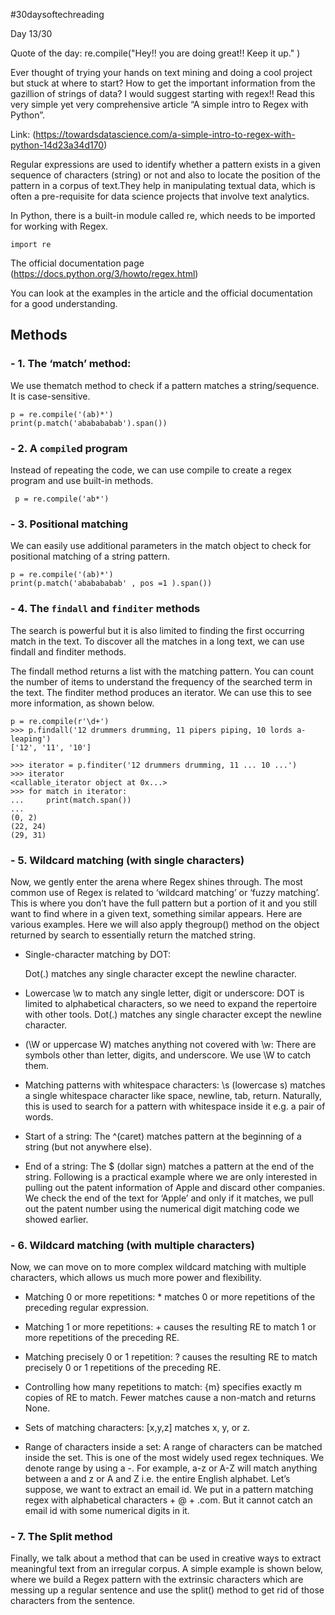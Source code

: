 #30daysoftechreading

Day 13/30

Quote of the day: re.compile("Hey!! you are doing great!! Keep it up." )

Ever thought of trying your hands on text mining and doing a cool project but stuck at where to start? How to get the important information from the gazillion of strings of data? I would suggest starting with regex!! Read this very simple yet very comprehensive article “A simple intro to Regex with Python”. 

Link: (https://towardsdatascience.com/a-simple-intro-to-regex-with-python-14d23a34d170) 

Regular expressions are used to identify whether a pattern exists in a given sequence of characters (string) or not and also to locate the position of the pattern in a corpus of text.They help in manipulating textual data, which is often a pre-requisite for data science projects that involve text analytics.

In Python, there is a built-in module called re, which needs to be imported for working with Regex.

```
import re
```

The official documentation page (https://docs.python.org/3/howto/regex.html)

You can look at the examples in the article and the official documentation for a good understanding.

## Methods

### - 1. The ‘match’ method:

We use thematch method to check if a pattern matches a string/sequence. It is case-sensitive.

```
p = re.compile('(ab)*')
print(p.match('ababababab').span())
```

### - 2. A `compile`d program

Instead of repeating the code, we can use compile to create a regex program and use built-in methods.

```
 p = re.compile('ab*')
```
### - 3. Positional matching

We can easily use additional parameters in the match object to check for positional matching of a string pattern.

```
p = re.compile('(ab)*')
print(p.match('ababababab' , pos =1 ).span())
```

### - 4. The `findall` and `finditer` methods

The search is powerful but it is also limited to finding the first occurring match in the text. To discover all the matches in a long text, we can use findall and finditer methods.

The findall method returns a list with the matching pattern. You can count the number of items to understand the frequency of the searched term in the text.
The finditer method produces an iterator. We can use this to see more information, as shown below.

```
p = re.compile(r'\d+')
>>> p.findall('12 drummers drumming, 11 pipers piping, 10 lords a-leaping')
['12', '11', '10']
```

```
>>> iterator = p.finditer('12 drummers drumming, 11 ... 10 ...')
>>> iterator  
<callable_iterator object at 0x...>
>>> for match in iterator:
...     print(match.span())
...
(0, 2)
(22, 24)
(29, 31)
```

### - 5. Wildcard matching (with single characters)

Now, we gently enter the arena where Regex shines through. The most common use of Regex is related to ‘wildcard matching’ or ‘fuzzy matching’. This is where you don’t have the full pattern but a portion of it and you still want to find where in a given text, something similar appears.
Here are various examples. Here we will also apply thegroup() method on the object returned by search to essentially return the matched string.

  - Single-character matching by DOT: 

    Dot(.) matches any single character except the newline character.

  - Lowercase \w to match any single letter, digit or underscore: 
    DOT is limited to alphabetical characters, so we need to expand the repertoire with other tools. Dot(.) matches any single character except the newline character.

  - (\W or uppercase W) matches anything not covered with \w:
    There are symbols other than letter, digits, and underscore. We use \W to catch them.

  - Matching patterns with whitespace characters:
    \s (lowercase s) matches a single whitespace character like space, newline, tab, return. Naturally, this is used to search for a pattern with whitespace inside it e.g. a pair of words.


  - Start of a string:
    The ^(caret) matches pattern at the beginning of a string (but not anywhere else).


  - End of a string:
    The $ (dollar sign) matches a pattern at the end of the string. Following is a practical example where we are only interested in pulling out the patent information of Apple and discard other companies. We check the end of the text for ‘Apple’ and only if it matches, we pull out the patent number using the numerical digit matching code we showed earlier.


### - 6. Wildcard matching (with multiple characters)
Now, we can move on to more complex wildcard matching with multiple characters, which allows us much more power and flexibility.

  - Matching 0 or more repetitions: * matches 0 or more repetitions of the preceding regular expression.

  - Matching 1 or more repetitions: + causes the resulting RE to match 1 or more repetitions of the preceding RE.


  - Matching precisely 0 or 1 repetition: ? causes the resulting RE to match precisely 0 or 1 repetitions of the preceding RE.

  - Controlling how many repetitions to match: {m} specifies exactly m copies of RE to match. Fewer matches cause a non-match and returns None.

  - Sets of matching characters: [x,y,z] matches x, y, or z.

  - Range of characters inside a set: A range of characters can be matched inside the set. This is one of the most widely used regex techniques. We denote range by using a -. For example, a-z or A-Z will match anything between a and z or A and Z i.e. the entire English alphabet.
Let’s suppose, we want to extract an email id. We put in a pattern matching regex with alphabetical characters + @ + .com. But it cannot catch an email id with some numerical digits in it.

### - 7. The Split method
Finally, we talk about a method that can be used in creative ways to extract meaningful text from an irregular corpus. A simple example is shown below, where we build a Regex pattern with the extrinsic characters which are messing up a regular sentence and use the split() method to get rid of those characters from the sentence.

